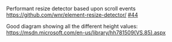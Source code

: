 Performant resize detector based upon scroll events
<https://github.com/wnr/element-resize-detector/>
[#44](https://github.com/wnr/element-resize-detector/issues/44)

Good diagram showing all the different height values:
<https://msdn.microsoft.com/en-us/library/hh781509(VS.85).aspx>
